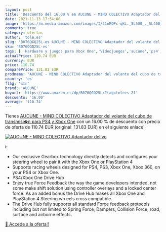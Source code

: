 ```yaml
---
layout: post
title: 'Descuento del 16.00 % en AUCUNE - MIND COLECTIVO Adaptador del vo'
date: 2021-11-13 17:54:08
image: 'https://m.media-amazon.com/images/I/31oROPc-qKL._SL500_._SL400_.jpg'
comments: true
category: ofertas
author: 'tole.es'
slug: 'B076QGQ25L-es AUCUNE - MIND COLECTIVO Adaptador del volante del cubo de...'
sku: 'B076QGQ25L-es'
tags: [ 'Hardware y juegos para Xbox One','Videojuegos','aucune','ps4','xbox', ]
actualPrice: 110.74 EUR
currency: EUR
price: 110.74
comparePrice: 131.83 EUR
prodname: 'AUCUNE - MIND COLECTIVO Adaptador del volante del cubo de transmisi�n para PS4 y Xbox One'
country: 'es'
flag: '🇪🇸'
brand: 'AUCUNE'
buyurl: 'https://www.amazon.es/dp/B076QGQ25L/?tag=tolees-21'
descuento: '16.00'
average: '110.74'
---
```


Tienes [AUCUNE - MIND COLECTIVO Adaptador del volante del cubo de transmisi�n para PS4 y Xbox One](https://www.amazon.es/dp/B076QGQ25L/?tag=tolees-21) con un 16.00 % de descuento con precio de oferta de 110.74 EUR (original: 131.83 EUR) en el siguiente enlace!

[![AUCUNE - MIND COLECTIVO Adaptador del vo](https://m.media-amazon.com/images/I/31oROPc-qKL._SL500_._SL400_.jpg)](https://www.amazon.es/dp/B076QGQ25L/?tag=tolees-21)

ℹ️:

- Our exclusive Gearbox technology directly detects and configures your steering wheel to pair it with the Xbox One or PlayStation 4
- Supports racing wheels designed for PS4, PS3, Xbox One, Xbox 360, on your PS4 or Xbox One.
- PS4/Xbox One Drive Hub
- Enjoy true Force Feedback the way the game developers intended, not some make shift solution using controller overlays and a locked center force. As an added bonus the Drive Hub makes all Xbox One and PlayStation 4 Steering wh eels cross compatible.
- The Drive Hub fully supports all standard Force feedback protocols including but not limited to Spring Force, Dampers, Collision Force, road, surface and airborne effects.

[🛒 Accede a la oferta!!](https://www.amazon.es/dp/B076QGQ25L/?tag=tolees-21)
